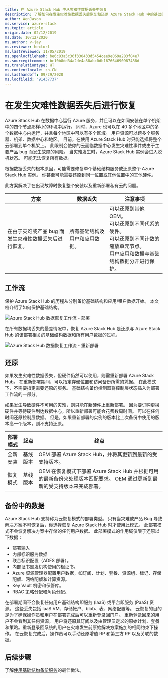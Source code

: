 ```yaml
---
title: 在 Azure Stack Hub 中从灾难性数据丢失中恢复
description: 了解如何在发生灾难性数据丢失后恢复和还原 Azure Stack Hub 中的基础结构数据。
author: WenJason
ms.service: azure-stack
ms.topic: article
origin.date: 02/12/2019
ms.date: 10/12/2020
ms.author: v-jay
ms.reviewer: hectorl
ms.lastreviewed: 11/05/2019
ms.openlocfilehash: be6c83a5c36f330433d5454cee9e069a283f04e7
ms.sourcegitcommit: bc10b8dd34a2de4a38abc0db167664690987488d
ms.translationtype: HT
ms.contentlocale: zh-CN
ms.lasthandoff: 09/29/2020
ms.locfileid: "91437737"
---
```

# <a name="recover-from-catastrophic-data-loss"></a>在发生灾难性数据丢失后进行恢复

Azure Stack Hub 在数据中心运行 Azure 服务，并且可以在如同安装在单个机架中的四个节点那样小的环境中运行。 同时，Azure 也可以在 40 多个地区中的多个数据中心内运行，并且每个地区中可以有多个区域。 用户资源可以跨多个服务器、机架、数据中心和地区。 目前，在使用 Azure Stack Hub 时只能选择将整个云部署到单个机架上。 此限制会使你的云面临数据中心发生灾难性事件或由于主要产品 bug 而发生故障的风险。 当灾难发生时，Azure Stack Hub 实例会进入脱机状态。 可能无法恢复所有数据。

根据数据丢失的根本原因，可能需要修复单个基础结构服务或还原整个 Azure Stack Hub 实例。 你甚至可能需要还原到同一位置或其他位置中的其他硬件。

此方案解决了在出现故障时恢复整个安装以及重新部署私有云的问题。

| 方案                                                           | 数据丢失                            | 注意事项                                                             |
|--------------------------------------------------------------------|--------------------------------------|----------------------------------------------------------------------------|
| 在由于灾难或产品 bug 而发生灾难性数据丢失后进行恢复。 | 所有基础结构及用户和应用数据。 | 可以还原到其他 OEM。<br/> 可以还原到不同代系的硬件。<br/> 可以还原到不同计数的缩放单元节点。<br/> 用户应用和数据与基础结构数据分开进行保护。 |

## <a name="workflows"></a>工作流

保护 Azure Stack Hub 的历程从分别备份基础结构和应用/租户数据开始。 本文档介绍了如何保护基础结构。 

![Azure Stack Hub 数据恢复工作流 - 部署](media/azure-stack-backup/azure-stack-backup-workflow1.png)

在所有数据均丢失的最差情况中，恢复 Azure Stack Hub 是还原与 Azure Stack Hub 的该部署相关的基础结构数据和所有用户数据的过程。 

![Azure Stack Hub 数据恢复工作流 - 重新部署](media/azure-stack-backup/azure-stack-backup-workflow2.png)

## <a name="restore"></a>还原

如果发生灾难性数据丢失，但硬件仍然可以使用，则需重新部署 Azure Stack Hub。 在重新部署期间，可以指定存储位置和访问备份所需的凭据。 在此模式下，不需要指定需要还原的服务。 基础结构备份控制器将控制层状态插入为部署工作流的一部分。

如果发生导致硬件不可用的灾难，则只能在新硬件上重新部署。 因为要订购更换硬件并等待硬件到达数据中心，所以重新部署可能会花费数周时间。 可以在任何时间还原控制层数据。 但是，如果重新部署的实例的版本比上次备份中使用的版本高一个版本，则不支持还原。

| 部署模式 | 起点 | 终点                                                                                                                                                                                                     |
|-----------------|----------------|---------------------------------------------------------------------------------------------------------------------------------------------------------------------------------------------------------------|
| 全新安装   | 基线版本 | OEM 部署 Azure Stack Hub，并将其更新到最新的受支持版本。                                                                                                                                          |
| 恢复模式   | 基线版本 | OEM 在恢复模式下部署 Azure Stack Hub 并根据可用的最新备份来处理版本匹配要求。 OEM 通过更新到最新的受支持版本来完成部署。 |

## <a name="data-in-backups"></a>备份中的数据

Azure Stack Hub 支持称为云恢复模式的部署类型。 只有当灾难或产品 Bug 导致解决方案不可恢复后，你选择恢复 Azure Stack Hub 时才使用此模式。 此部署模式不会恢复解决方案中存储的任何用户数据。 此部署模式的作用域仅限于还原以下数据：

 - 部署输入
 - 内部标识服务数据
 - 联合标识配置（ADFS 部署）。
 - 内部证书颁发机构使用的根证书。
 - Azure 资源管理器配置用户数据，如订阅、计划、套餐、资源组、标记、存储配额、网络配额和计算资源。
 - Key Vault 机密和保管库。
 - RBAC 策略分配和角色分配。

在部署期间不会恢复任何用户基础结构即服务 (IaaS) 或平台即服务 (PaaS) 资源。 这些丢失包括 IaaS VM、存储帐户、blob、表、网络配置等。 云恢复的目的是为了确保操作员和用户在部署完成后可以重新登录回门户。 重新登录回来的用户不会看到其任何资源。 用户将还原其订阅以及由管理员定义的原始计划、套餐和策略。重新登录回系统的用户在灾难发生前原始解决方案施加的相同约束下操作。 在云恢复完成后，操作员可以手动还原增值 RP 和第三方 RP 以及关联的数据。

## <a name="next-steps"></a>后续步骤

了解[使用基础结构备份服务](azure-stack-backup-best-practices.md)的最佳做法。
